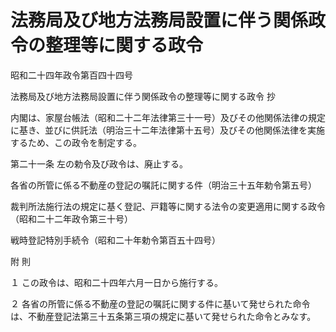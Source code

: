 # 法務局及び地方法務局設置に伴う関係政令の整理等に関する政令

昭和二十四年政令第百四十四号

法務局及び地方法務局設置に伴う関係政令の整理等に関する政令 抄

内閣は、家屋台帳法（昭和二十二年法律第三十一号）及びその他関係法律の規定に基き、並びに供託法（明治三十二年法律第十五号）及びその他関係法律を実施するため、この政令を制定する。

第二十一条 左の勅令及び政令は、廃止する。

各省の所管に係る不動産の登記の嘱託に関する件（明治三十五年勅令第五号）

裁判所法施行法の規定に基く登記、戸籍等に関する法令の変更適用に関する政令（昭和二十二年政令第三十号）

戦時登記特別手続令（昭和二十年勅令第百五十四号）

附 則

１ この政令は、昭和二十四年六月一日から施行する。

２ 各省の所管に係る不動産の登記の嘱託に関する件に基いて発せられた命令は、不動産登記法第三十五条第三項の規定に基いて発せられた命令とみなす。
